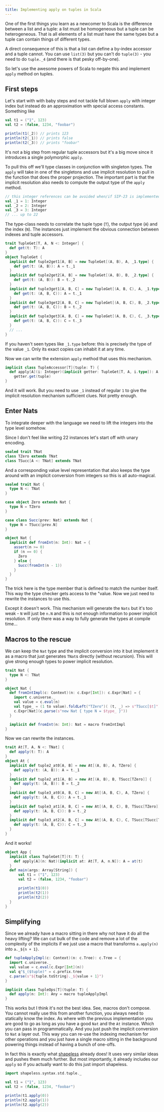 ```yaml
---
title: Implementing apply on tuples in Scala
---
```


One of the first things you learn as a newcomer to Scala is the difference
between a list and a tuple: a list must be homogeneous but a tuple can be
heterogeneous. That is all elements of a list must have the same types but a
tuple can contain things of different types.

A direct consequence of this is that a list can define a by-index accessor and
a tuple cannot. You can use `list(3)` but you can't do `tuple(3)` - you need to
do `tuple._4` (and there is that pesky off-by-one).

So let's use the awesome powers of Scala to negate this and implement `apply`
method on tuples.

## First steps

Let's start with with baby steps and not tackle full blown `apply` with integer
index but instead do an approximation with special access constants. Something
like

```scala
val t1 = ("1", 123)
val t2 = (false, 1234, "foobar")

println(t1(_2)) // prints 123
println(t2(_1)) // prints false
println(t2(_3)) // prints "foobar"
```

It's not a big step from regular tuple accessors but it's a big move since it
introduces a single polymorphic `apply`.

To pull this off we'll type classes in conjunction with singleton types. The
`apply` will take in one of the singletons and use implicit resolution to pull
in the function that does the proper projection. The important part is that the
implicit resolution also needs to compute the output type of the `apply`
method.

```scala
// this integer references can be avoided when/if SIP-23 is implemented
val _1 = 1: Integer
val _2 = 2: Integer
val _3 = 3: Integer
// ... up to 22
```

The type-class needs to correlate the tuple type (`T`), the output type (`A`)
and the index (`N`). The instances just implement the obvious connection
between indexes and tuple accessors.

```scala
trait TupleGet[T, A, N <: Integer] {
  def get(t: T): A
}
object TupleGet {
  implicit def tuple2get1[A, B] = new TupleGet[(A, B), A, _1.type] {
    def get(t: (A, B)): A = t._1
  }
  implicit def tuple2get2[A, B] = new TupleGet[(A, B), B, _2.type] {
    def get(t: (A, B)): B = t._2
  }
  implicit def tuple3get1[A, B, C] = new TupleGet[(A, B, C), A, _1.type] {
    def get(t: (A, B, C)): A = t._1
  }
  implicit def tuple3get2[A, B, C] = new TupleGet[(A, B, C), B, _2.type] {
    def get(t: (A, B, C)): B = t._2
  }
  implicit def tuple3get3[A, B, C] = new TupleGet[(A, B, C), C, _3.type] {
    def get(t: (A, B, C)): C = t._3
  }
  // ...
}
```

If you haven't seen types like `_1.type` before: this is precisely the type of
the value `_1`. Only its exact copies can inhabit it at any time.

Now we can write the extension `apply` method that uses this mechanism.

```scala
implicit class TupleAccessor[T](tuple: T) {
  def apply[A](i: Integer)(implicit getter: TupleGet[T, A, i.type]): A =
    getter.get(tuple)
}
```

And it will work. But you need to use `_1` instead of regular `1` to give the
implicit resolution mechanism sufficient clues. Not pretty enough.


## Enter Nats

To integrate deeper with the language we need to lift the integers into the
type level somehow.

Since I don't feel like writing 22 instances let's start off with unary
encoding.

```scala
sealed trait TNat
class TZero extends TNat
class TSucc[A <: TNat] extends TNat
```

And a corresponding value level representation that also keeps the type around
with an implicit conversion from integers so this is all auto-magical.

```scala
sealed trait Nat {
  type N <: TNat
}

case object Zero extends Nat {
  type N = TZero
}

case class Succ(prev: Nat) extends Nat {
  type N = TSucc[prev.N]
}

object Nat {
  implicit def fromInt(n: Int): Nat = {
    assert(n >= 0)
    if (n == 0) {
      Zero
    } else {
      Succ(fromInt(n - 1))
    }
  }
}
```

The trick here is the type member that is defined to match the number itself.
This way the type checker gets access to the "value. Now we just need to
rewrite the instances to use this.

Except it doesn't work. This mechanism will generate the `Nats` but it's too
weak - `N` will just be `n.N` and this is not enough information to power
implicit resolution. If only there was a way to fully generate the types at
compile time...


## Macros to the rescue

We can keep the `Nat` type and the implicit conversion into it but implement it
as a macro that just generates `TNat`s directly (without recursion). This will
give strong enough types to power implicit resolution.


```scala
trait Nat {
  type N <: TNat
}

object Nat {
  def fromIntImpl(c: Context)(n: c.Expr[Int]): c.Expr[Nat] = {
    import c.universe._
    val value = c.eval(n)
    val type_ = (1 to value).foldLeft("TZero")( (t, _) => s"TSucc[$t]")
    c.Expr[Nat](c.parse(s"new Nat { type N = $type_ }"))
  }

  implicit def fromInt(n: Int): Nat = macro fromIntImpl
}
```

Now we can rewrite the instances.

```scala
trait At[T, A, N <: TNat] {
  def apply(t: T): A
}
object At {
  implicit def tuple2_at0[A, B] = new At[(A, B), A, TZero] {
    def apply(t: (A, B)): A = t._1
  }
  implicit def tuple2_at1[A, B] = new At[(A, B), B, TSucc[TZero]] {
    def apply(t: (A, B)): B = t._2
  }
  implicit def tuple3_at0[A, B, C] = new At[(A, B, C), A, TZero] {
    def apply(t: (A, B, C)): A = t._1
  }
  implicit def tuple3_at1[A, B, C] = new At[(A, B, C), B, TSucc[TZero]] {
    def apply(t: (A, B, C)): B = t._2
  }
  implicit def tuple3_at2[A, B, C] = new At[(A, B, C), C, TSucc[TSucc[TZero]]] {
    def apply(t: (A, B, C)): C = t._3
  }
}
```

And it works!

```scala
object App {
  implicit class TupleGet[T](t: T) {
    def apply[A](n: Nat)(implicit at: At[T, A, n.N]): A = at(t)
  }
  def main(args: Array[String]) {
      val t1 = ("1", 123)
      val t2 = (false, 1234, "foobar")

      println(t1(0))
      println(t2(1))
      println(t2(2))
  }
}
```


## Simplifying

Since we already have a macro sitting in there why not have it do all the heavy
lifting? We can cut bulk of the code and remove a lot of the complexity of the
implicits if we just use a macro that transforms `a.apply(n)` into `a._${n +
1}`.

```scala
def tupleApplyImpl(c: Context)(n: c.Tree): c.Tree = {
  import c.universe._
  val value = c.eval(c.Expr[Int](n))
  val q"$_($tuple)" = c.prefix.tree
  c.parse(s"${tuple.toString}._${value + 1}")
}

implicit class TupleOps[T](tuple: T) {
  def apply(n: Int): Any = macro tupleApplyImpl
}
```

This works but I think it's not the best idea. See, macros don't compose. You
cannot really use this from another function, you always need to statically
know the index. As where with the previous implementation you are good to go as
long as you have a good `Nat` and the `At` instance. Which you can pass in
programmatically. And you just push the implicit conversion to `Nat` a layer
out. This way you can re-use the indexing mechanism for other operations and
you just have a single macro sitting in the background powering things instead
of having a bunch of one-offs.

In fact this is exactly what
[shapeless](https://github.com/milessabin/shapeless/wiki) already does! It uses
very similar ideas and pushes them much further. But most importantly, it
already includes our `apply` so if you actually want to do this just import
shapeless.

```scala
import shapeless.syntax.std.tuple._

val t1 = ("1", 123)
val t2 = (false, 1234, "foobar")

println(t1.apply(0))
println(t2.apply(1))
println(t2.apply(2))
```
